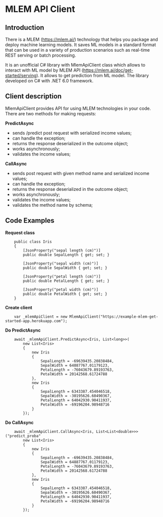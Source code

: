 # MLEM API Client

## Introduction

There is a MLEM (https://mlem.ai/) technology that helps you package and deploy machine learning models.
It saves ML models in a standard format that can be used in a variety of production scenarios such as real-time REST
serving or batch processing.

It is an unofficial C# library with MlemApiClient class which allows to interact with ML model by MLEM API (https://mlem.ai/doc/get-started/serving). 
It allows to get prediction from ML model.
The library developed on C# with .NET 6.0 framework.

## Client description

MlemApiClient provides API for using MLEM technologies in your code. There are two methods for making requests: 

**PredictAsync**
- sends /predict post request with serialized income values;
- can handle the exception;
- returns the response deserialized in the outcome object;
- works asynchronously;
- validates the income values;

**CallAsync**
- sends post request with given method name and serialized income values;
- can handle the exception;
- returns the response deserialized in the outcome object;
- works asynchronously;
- validates the income values;
- validates the method name by schema;

## Code Examples

**Request class**
```
    public class Iris
    {
        [JsonProperty("sepal length (cm)")]
        public double SepalLength { get; set; }

        [JsonProperty("sepal width (cm)")]
        public double SepalWidth { get; set; }

        [JsonProperty("petal length (cm)")]
        public double PetalLength { get; set; }

        [JsonProperty("petal width (cm)")]
        public double PetalWidth { get; set; }
    }
```
	
**Create client**
```
    var _mlemApiClient = new MlemApiClient("https://example-mlem-get-started-app.herokuapp.com");
```

**Do PredictAsync**
```
    await _mlemApiClient.PredictAsync<Iris, List<long>>(
        new List<Iris>
        {
            new Iris
            {
                SepalLength = -69639435.20838484,
                SepalWidth = 64887767.01179123,
                PetalLength = -76043679.89193763,
                PetalWidth = 20142568.61724788
            },
            new Iris
			{
				SepalLength = 6343387.454046518,
				SepalWidth = -30195626.60490367,
				PetalLength = 64042930.90411937,
				PetalWidth = -69196204.98948716
			}
		});
```

**Do CallAsync**
```
    await _mlemApiClient.CallAsync<Iris, List<List<double>>>("predict_proba"
        new List<Iris>
        {
            new Iris
            {
                SepalLength = -69639435.20838484,
                SepalWidth = 64887767.01179123,
                PetalLength = -76043679.89193763,
                PetalWidth = 20142568.61724788
            },
            new Iris
            {
                SepalLength = 6343387.454046518,
                SepalWidth = -30195626.60490367,
                PetalLength = 64042930.90411937,
                PetalWidth = -69196204.98948716
            }
        });
```
